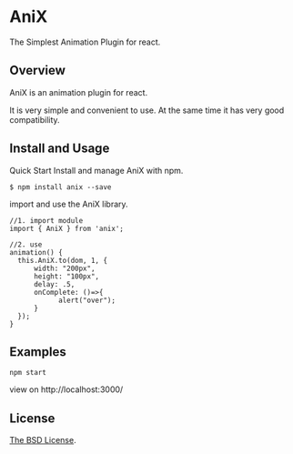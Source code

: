 # AniX

The Simplest Animation Plugin for react.

## Overview
AniX is an animation plugin for react.   

It is very simple and convenient to use. At the same time it has very good compatibility.   

## Install and Usage
Quick Start
Install and manage AniX with npm.

```
$ npm install anix --save
```

import and use the AniX library.

```
//1. import module
import { AniX } from 'anix';

//2. use
animation() {
  this.AniX.to(dom, 1, {
      width: "200px",
      height: "100px",
      delay: .5,
      onComplete: ()=>{
      		alert("over");
      }
  });
}
```

## Examples

```
npm start
```
view on http://localhost:3000/

## License

[The BSD License](https://opensource.org/licenses/BSD-3-Clause).